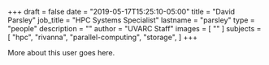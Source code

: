 +++
draft = false
date = "2019-05-17T15:25:10-05:00"
title = "David Parsley"
job_title = "HPC Systems Specialist"
lastname = "parsley"
type = "people"
description = ""
author = "UVARC Staff"
images = [
  ""
]
subjects = [
  "hpc",
  "rivanna",
  "parallel-computing",
  "storage",
]
+++

More about this user goes here.
